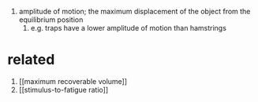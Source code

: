 1. amplitude of motion; the maximum displacement of the object from the equilibrium position
	1. e.g. traps have a lower amplitude of motion than hamstrings

# related
1. [[maximum recoverable volume]]
2. [[stimulus-to-fatigue ratio]]